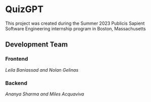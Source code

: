 # QuizGPT

This project was created during the Summer 2023 Publicis Sapient Software Engineering internship program in Boston, Massachusetts

## Development Team

### Frontend
*Leila Baniassad and Nolan Gelinas*

### Backend
*Ananya Sharma and Miles Acquaviva*